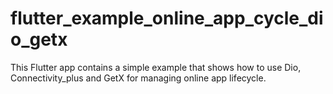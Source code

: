 # flutter_example_online_app_cycle_dio_getx

This Flutter app contains a simple example that shows how to use Dio, Connectivity_plus and GetX for managing online app lifecycle.